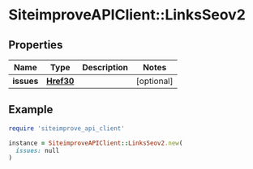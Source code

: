 # SiteimproveAPIClient::LinksSeov2

## Properties

| Name | Type | Description | Notes |
| ---- | ---- | ----------- | ----- |
| **issues** | [**Href30**](Href30.md) |  | [optional] |

## Example

```ruby
require 'siteimprove_api_client'

instance = SiteimproveAPIClient::LinksSeov2.new(
  issues: null
)
```

